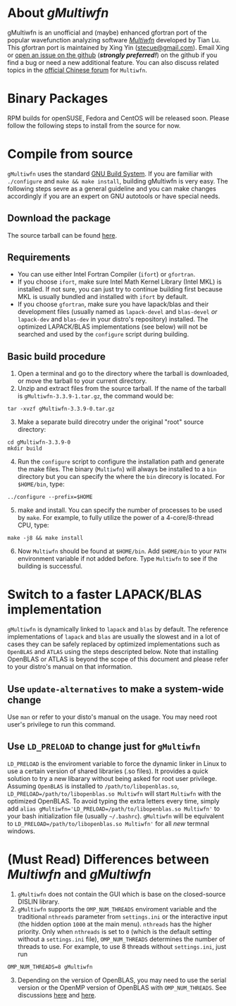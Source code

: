 # About *gMultiwfn*
gMultiwfn is an unofficial and (maybe) enhanced gfortran port of the popular wavefunction analyzing software *[Multiwfn](http://sobereva.com/multiwfn)* developed by Tian Lu. This gfortran port is maintained by Xing Yin (stecue@gmail.com). Email Xing or [open an issue on the github](https://github.com/stecue/gMultiwfn/issues) (__*strongly preferred!*__) on the github if you find a bug or need a new additional feature. You can also discuss related topics in the [official Chinese forum](http://bbs.keinsci.com/forum-112-1.html) for `Multiwfn`.

# Binary Packages
RPM builds for openSUSE, Fedora and CentOS will be released soon. Please follow the following steps to install from the source for now.

# Compile from source
`gMultiwfn` uses the standard [GNU Build System](https://en.wikipedia.org/wiki/GNU_Build_System). If you are familiar with `./configure` and `make && make install`, building gMultiwfn is very easy. The following steps sevre as a general guideline and you can make changes accordingly if you are an expert on GNU autotools or have special needs.

## Download the package
The source tarball can be found [here](https://github.com/stecue/gMultiwfn/releases). 

## Requirements
* You can use either Intel Fortran Compiler (`ifort`) or `gfortran`.
* If you choose `ifort`, make sure Intel Math Kernel Library (Intel MKL) is installed. If not sure, you can just try to continue building first because MKL is usually bundled and installed with `ifort` by default.
* If you choose `gfortran`, make sure you have lapack/blas and their development files (usually named as `lapack-devel` and `blas-devel` *or* `lapack-dev` and `blas-dev` in your distro's repository) installed. The optimized LAPACK/BLAS implementations (see below) will not be searched and used by the `configure` script during building.

## Basic build procedure
1. Open a terminal and go to the directory where the tarball is downloaded, or move the tarball to your current directory.
2. Unzip and extract files from the source tarball. If the name of the tarball is `gMultiwfn-3.3.9-1.tar.gz`, the command would be:
```
tar -xvzf gMultiwfn-3.3.9-0.tar.gz
```
3. Make a separate build direcotry under the original "root" source directory:
```
cd gMultiwfn-3.3.9-0
mkdir build
```
4. Run the `configure` script to configure the installation path and generate the make files. The binary (`Multiwfn`) will always be installed to a `bin` directory but you can specify the where the `bin` direcory is located. For `$HOME/bin`, type:
```
../configure --prefix=$HOME
```
5. make and install. You can specify the number of processes to be used by `make`. For example, to fully utilize the power of a 4-core/8-thread CPU, type:
```
make -j8 && make install
```
6. Now `Multiwfn` should be found at `$HOME/bin`. Add `$HOME/bin` to your `PATH` environment variable if not added before. Type `Multiwfn` to see if the building is successful.

# Switch to a faster LAPACK/BLAS implementation
`gMultiwfn` is dynamically linked to `lapack` and `blas` by default. The reference implementations of `lapack` and `blas` are usually the slowest and in a lot of cases they can be safely replaced by optimized implementations such as `OpenBLAS` and `ATLAS` using the steps descripted below. Note that installing OpenBLAS or ATLAS is beyond the scope of this document and please refer to your distro's manual on that information.

## Use `update-alternatives` to make a system-wide change
Use `man` or refer to your disto's manual on the usage. You may need root user's privilege to run this command.

## Use `LD_PRELOAD` to change just for `gMultiwfn`
`LD_PRELOAD` is the enviroment variable to force the dynamic linker in Linux to use a certain version of shared libraries (.so files). It provides a quick solution to try a new libarary without being asked for root user privilege. Assuming `OpenBLAS` is installed to `/path/to/libopenblas.so`, `LD_PRELOAD=/path/to/libopenblas.so Multiwfn` will start `Multiwfn` with the optimized OpenBLAS. To avoid typing the extra letters every time, simply add `alias gMultiwfn='LD_PRELOAD=/path/to/libopenblas.so Multiwfn'` to your bash initialization file (usually `~/.bashrc`). `gMultiwfn` will be equivalent to `LD_PRELOAD=/path/to/libopenblas.so Multiwfn'` for all *new* termnal windows.

# (Must Read) Differences between *Multiwfn* and *gMultiwfn*
1. `gMultiwfn` does not contain the GUI which is base on the closed-source DISLIN library.
2. `gMultiwfn` supports the `OMP_NUM_THREADS` enviroment variable and the traditional `nthreads` parameter from `settings.ini` or the interactive input (the hidden option `1000` at the main menu). `nthreads` has the higher priority. Only when `nthreads` is set to `0` (which is the default setting without a `settings.ini` file), `OMP_NUM_THREADS` determines the number of threads to use. For example, to use 8 threads without `settings.ini`, just run
```
OMP_NUM_THREADS=8 gMultiwfn
```
3. Depending on the version of OpenBLAS, you may need to use the serial version or the OpenMP version of OpenBLAS with `OMP_NUM_THREADS`. See discussions [here](https://groups.google.com/forum/#!topic/openblas-users/W6ehBvPsKTw) and [here](https://github.com/xianyi/OpenBLAS/issues/208).
